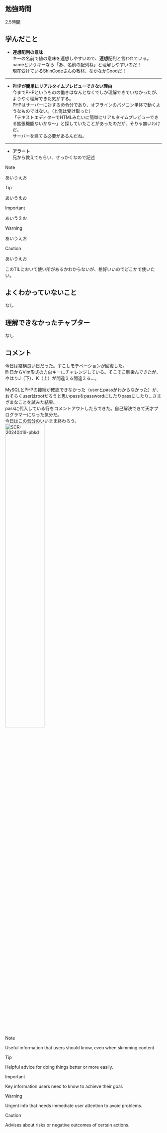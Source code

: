 ## 勉強時間
2.5時間
<!--
14:00時開始
15:45時から16:15時休憩
17:00時終了
-->



## 学んだこと
- **連想配列の意味**
<br>キーの名前で値の意味を連想しやすいので、**連想**配列と言われている。
<br>nameというキーなら「あ、名前の配列ね」と理解しやすいのだ！
<br>現在受けている[ShinCodeさんの教材](https://www.udemy.com/course/php-2channel-board-tutorial/?couponCode=ST7MT41824)、なかなかGoodだ！
***

- **PHPが簡単にリアルタイムプレビューできない理由**
<br>今までPHPというものの働きはなんとなくでしか理解できていなかったが、ようやく理解できた気がする。
<br>PHPはサーバーに対する命令分であり、オフラインのパソコン単体で動くようなものではない。（と俺は受け取った）
<br>「テキストエディターでHTMLみたいに簡単にリアルタイムプレビューできる拡張機能ないかな〜」と探していたことがあったのだが、そりゃ無いわけだ。
<br>サーバーを建てる必要があるんだね。
***

- **アラート**
<br>兄から教えてもらい、せっかくなので記述
> [!NOTE]
> あいうえお

> [!TIP]
> あいうえお

> [!IMPORTANT]
> あいうえお

> [!WARNING]
> あいうえお

> [!CAUTION]
> あいうえお

このTILにおいて使い所があるかわからないが、格好いいのでどこかで使いたい。
<!-- 複数ある場合は***で区切る -->



## よくわかっていないこと
なし
<!-- 複数ある場合は***で区切る -->



## 理解できなかったチャプター
なし



## コメント
今日は結構良い日だった。すこしモチベーションが回復した。
<br>昨日からVim形式の方向キーにチャレンジしている。そこそこ馴染んできたが、やはりJ（下）、K（上）が間違える間違える…。
<br>
<br>MySQLとPHPの接続が確認できなかった（userとpassがわからなかった）が、おそらくuserはrootだろうと思いpassをpasswordにしたりpassにしたり…さまざまなことを試みた結果、
<br>passに代入している行をコメントアウトしたらできた。自己解決できて天才プログラマーになった気分だ。
<br>今日はこの気分のいいまま終わろう。
<br><img width="50%" alt="SCR-20240419-pbkd" src="https://github.com/suzukidog/TIL/assets/54813237/af013370-84f1-4795-9975-18efabc0e02b">


> [!NOTE]
> Useful information that users should know, even when skimming content.

> [!TIP]
> Helpful advice for doing things better or more easily.

> [!IMPORTANT]
> Key information users need to know to achieve their goal.

> [!WARNING]
> Urgent info that needs immediate user attention to avoid problems.

> [!CAUTION]
> Advises about risks or negative outcomes of certain actions.
